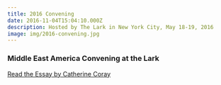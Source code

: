 ```yaml
---
title: 2016 Convening
date: 2016-11-04T15:04:10.000Z
description: Hosted by The Lark in New York City, May 18-19, 2016
image: img/2016-convening.jpg
---
```


### Middle East America Convening at the Lark

[Read the Essay by Catherine Coray](https://howlround.com/middle-east-america-convening-may-18-19-2016-lark)   